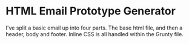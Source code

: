# HTML Email Prototype Generator

I've split a basic email up into four parts. The base html file, and then a header, body and footer. Inline CSS is all handled within the Grunty file.
